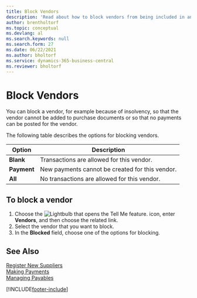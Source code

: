 ```yaml
---
title: Block Vendors
description: 'Read about how to block vendors from being included in any transactions, or just how to block new payments to them.'
author: brentholtorf
ms.topic: conceptual
ms.devlang: al
ms.search.keywords: null
ms.search.form: 27
ms.date: 06/22/2021
ms.author: bholtorf
ms.service: dynamics-365-business-central
ms.reviewer: bholtorf
---
```

# Block Vendors
You can block a vendor, for example because of insolvency, so that the vendor cannot be added to purchase documents or so that no payments can be posted for the vendor.

The following table describes the options for blocking vendors.  

|Option|Description|  
|--------------------|------------|  
|**Blank**|Transactions are allowed for this vendor.|
|**Payment**|New payments cannot be created for this vendor.|  
|**All**|No transactions are allowed for this vendor.|  

## To block a vendor  
1. Choose the ![Lightbulb that opens the Tell Me feature.](media/ui-search/search_small.png "Tell me what you want to do") icon, enter **Vendors**, and then choose the related link.
2. Select the vendor that you want to block.
3. In the **Blocked** field, choose one of the options for blocking.

## See Also  
[Register New Suppliers](purchasing-how-register-new-vendors.md)  
[Making Payments](payables-make-payments.md)  
[Managing Payables](payables-manage-payables.md)


[!INCLUDE[footer-include](includes/footer-banner.md)]